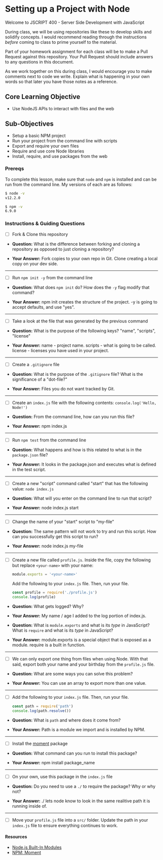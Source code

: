 # Setting up a Project with Node

Welcome to JSCRIPT 400 - Server Side Development with JavaScript

During class, we will be using repositories like these to develop skills and solidify concepts. I would recommend reading through the instructions _before_ coming to class to prime yourself to the material.

Part of your homework assignment for each class will be to make a Pull Request against this repository. Your Pull Request should include answers to any questions in this document.

As we work together on this during class, I would encourage you to make comments next to code we write. Explain what is happening in your own words so that later you have those notes as a reference.

## Core Learning Objective

*	Use NodeJS APIs to interact with files and the web

## Sub-Objectives

* Setup a basic NPM project
* Run your project from the command line with scripts
* Export and require your own files
* Require and use core Node libraries
* Install, require, and use packages from the web

### Prereqs

To complete this lesson, make sure that `node` and `npm` is installed and can be run from the command line. My versions of each are as follows:

```bash
$ node -v
v12.2.0

$ npm -v
6.9.0
```

### Instructions & Guiding Questions

- [ ] Fork & Clone this repository

* **Question:** What is the difference between forking and cloning a repository as opposed to just cloning a repository?

* **Your Answer:**  Fork copies to your own repo in Git.  Clone creating a local copy on your dev side.

---

- [ ] Run `npm init -y` from the command line

* **Question:** What does `npm init` do? How does the `-y` flag modify that command?

* **Your Answer:**  npm init creates the structure of the project.  -y is going to accept defaults, and use "yes".

---

- [ ] Take a look at the file that was generated by the previous command

* **Question:** What is the purpose of the following keys? "name", "scripts", "license"

* **Your Answer:**  name - project name.  scripts - what is going to be called.  license - licenses you have used in your project.

---

- [ ] Create a `.gitignore` file

* **Question:** What is the purpose of the `.gitignore` file? What is the significance of a "dot-file?"

* **Your Answer:** Files you do not want tracked by Git.

---

- [ ] Create an `index.js` file with the following contents: `console.log('Hello, Node!')`

* **Question:** From the command line, how can you run this file?

* **Your Answer:**  npm index.js

---

- [ ] Run `npm test` from the command line

* **Question:** What happens and how is this related to what is in the `package.json` file? 

* **Your Answer:**  It looks in the package.json and executes what is defined in the test script.

---

- [ ] Create a new "script" command called "start" that has the following value: `node index.js`

* **Question:** What will you enter on the command line to run that script?

* **Your Answer:** node index.js start

---

- [ ] Change the name of your "start" script to "my-file"

* **Question:** The same pattern will not work to try and run this script. How can you successfully get this script to run?

* **Your Answer:**  node index.js my-file

---

- [ ] Create a new file called `profile.js`. Inside the file, copy the following but replace `<your-name>` with your name:
  ```js
  module.exports = '<your-name>'
  ```

  Add the following to your `index.js` file. Then, run your file.
  ```js
  const profile = require('./profile.js')
  console.log(profile)
  ```

* **Question:** What gets logged? Why?

* **Your Answer:** My name / age I added to the log portion of index.js.

* **Question:** What is `module.exports` and what is its _type_ in JavaScript? What is `require` and what is its _type_ in JavaScript?

* **Your Answer:**  module.exports is a special object that is exposed as a module.  require is a built in function.

---

- [ ] We can only export one thing from files when using Node. With that said, export both your name and your birthday from the `profile.js` file.

* **Question:** What are some ways you can solve this problem?

* **Your Answer:**  You can use an array to export more than one value.

---

- [ ] Add the following to your `index.js` file. Then, run your file.
  ```js
  const path = require('path')
  console.log(path.resolve())
  ```

* **Question:** What is `path` and where does it come from?

* **Your Answer:**  Path is a module we import and is installed by NPM.

---

- [ ] Install the [moment](https://www.npmjs.com/package/moment) package

* **Question:** What command can you run to install this package?

* **Your Answer:** npm install package_name

---

- [ ] On your own, use this package in the `index.js` file

* **Question:** Do you need to use a `./` to require the package? Why or why not?

* **Your Answer:**  ./ lets node know to look in the same realitive path it is running inside of.

---

- [ ] Move your `profile.js` file into a `src/` folder. Update the path in your `index.js` file to ensure everything continues to work.

#### Resources

- [Node.js Built-In Modules](https://nodejs.org/dist/latest-v12.x/docs/api/)
- [NPM: Moment](https://www.npmjs.com/package/moment)
